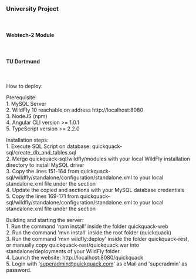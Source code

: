 <h3>University Project</h3><br>
<h4>Webtech-2 Module</h4><br>
<h4>TU Dortmund</h4><br>

How to deploy:<br>

Prerequisite:<br>
	1. MySQL Server<br>
	2. WildFly 10 reachable on address http://localhost:8080<br>
	3. NodeJS (npm)<br>
	4. Angular CLI version >= 1.0.1<br>
	5. TypeScript version >= 2.2.0<br>


Installation steps:<br>
	1. Execute SQL Script on database: quickquack-sql/create_db_and_tables.sql<br>
	2. Merge quickquack-sql/wildfly/modules with your local WildFly installation directory to install MySQL driver<br>
	3. Copy the lines 151-164 from quickquack-sql/wildfly/standalone/configuration/standalone.xml to your local standalone.xml file under the <datasources> section<br>
	4. Update the copied <user-name> and <password> sections with your MySQL database credentials<br>
	5. Copy the lines 169-171 from quickquack-sql/wildfly/standalone/configuration/standalone.xml to your local standalone.xml file under the <drivers> section<br>


Building and starting the server:<br>
	1. Run the command 'npm install' inside the folder quickquack-web<br>
	2. Run the command 'mvn install' inside the root folder (quickquack)<br>
	3. Run the command 'mvn wildfly:deploy' inside the folder quickquack-rest, or manually copy quickquack-rest/quickquack.war into standalone/deployments of your WildFly folder.<br>
	4. Launch the website: http://localhost:8080/quickquack<br>
	5. Login with 'superadmin@quickquack.com' as eMail and 'superadmin' as password.<br>
